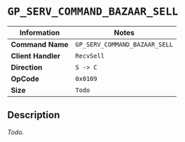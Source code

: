 # `GP_SERV_COMMAND_BAZAAR_SELL`

| Information               | Notes |
|---                        |---    |
| **Command Name**          | `GP_SERV_COMMAND_BAZAAR_SELL` |
| **Client Handler**        | `RecvSell` |
| **Direction**             | `S -> C` |
| **OpCode**                | `0x0109` |
| **Size**                  | `Todo` |

## Description

_Todo._
